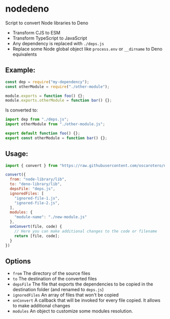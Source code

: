 # nodedeno

Script to convert Node libraries to Deno

- Transform CJS to ESM
- Transform TypeScript to JavaScript
- Any dependency is replaced with `./deps.js`
- Replace some Node global object like `process.env` or `__dirname` to Deno equivalents

## Example:

```js
const dep = require("my-dependency");
const otherModule = require("./other-module");

module.exports = function foo() {};
module.exports.otherModule = function bar() {};
```

Is converted to:

```js
import dep from "./deps.js";
import otherModule from "./other-module.js";

export default function foo() {};
export const otherModule = function bar() {};
```

## Usage:

```js
import { convert } from "https://raw.githubusercontent.com/oscarotero/nodedeno/main/mod.js"

convert({
  from: "node-library/lib",
  to: "deno-library/lib",
  depsFile: "deps.js",
  ignoredFiles: [
    "ignored-file-1.js",
    "ignored-file-2.js",
  ],
  modules: {
    "module-name": "./new-module.js"
  },
  onConvert(file, code) {
    // Here you can make additional changes to the code or filename
    return [file, code];
  }
})
```

## Options

- `from` The directory of the source files
- `to` The destination of the converted files
- `depsFile` The file that exports the dependencies to be copied in the destination folder (and renamed to `deps.js`)
- `ignoredFiles` An array of files that won't be copied
- `onConvert` A callback that will be invoked for every file copied. It allows to make additional changes
- `modules` An object to customize some modules resolution.
